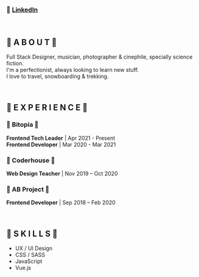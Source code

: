 <h3>🔗 <a href="https://www.linkedin.com/in/damianothar/">LinkedIn</a></h3>
<br />

<h2>🔹  A B O U T  🔹</h1>
<p>
  Full Stack Designer, musician, photographer & cinephile, specially science fiction.<br />
  I'm a perfectionist, always looking to learn new stuff.<br />
  I love to travel, snowboarding & trekking.
</p>
<br />

<h2>🔹  E X P E R I E N C E  🔹</h1>
<h3>🔸 Bitopia 🔸</h3>
<p>
  <strong>Frontend Tech Leader</strong> | Apr 2021 - Present<br />
  <strong>Frontend Developer</strong> | Mar 2020 - Mar 2021
</p>
<h3>🔸 Coderhouse 🔸</h3>
<p><strong>Web Design Teacher</strong> | Nov 2019 – Oct 2020</p>
<h3>🔸 AB Project 🔸</h3>
<p><strong>Frontend Developer</strong> | Sep 2018 – Feb 2020</p>
<br />

<h2>🔹  S K I L L S  🔹</h2>
<ul>
  <li>UX / UI Design</li>
  <li>CSS / SASS</li>
  <li>JavaScript</li>
  <li>Vue.js</li>
<ul>
